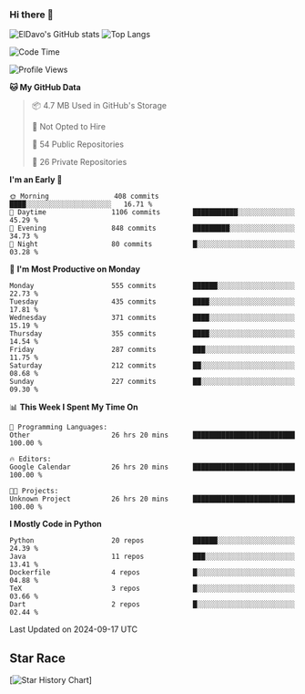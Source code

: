 ### Hi there 👋
![ElDavo's GitHub stats](https://github-readme-stats.vercel.app/api?username=ElDavoo&show_icons=true&theme=chartreuse-dark)
![Top Langs](https://github-readme-stats.vercel.app/api/top-langs/?username=ElDavoo&theme=chartreuse-dark&layout=compact)

<!--START_SECTION:waka-->
![Code Time](http://img.shields.io/badge/Code%20Time-1%2C866%20hrs%2053%20mins-blue)

![Profile Views](http://img.shields.io/badge/Profile%20Views-0-blue)

**🐱 My GitHub Data** 

> 📦 4.7 MB Used in GitHub's Storage 
 > 
> 🚫 Not Opted to Hire
 > 
> 📜 54 Public Repositories 
 > 
> 🔑 26 Private Repositories 
 > 
**I'm an Early 🐤** 

```text
🌞 Morning                408 commits         ████░░░░░░░░░░░░░░░░░░░░░   16.71 % 
🌆 Daytime                1106 commits        ███████████░░░░░░░░░░░░░░   45.29 % 
🌃 Evening                848 commits         █████████░░░░░░░░░░░░░░░░   34.73 % 
🌙 Night                  80 commits          █░░░░░░░░░░░░░░░░░░░░░░░░   03.28 % 
```
📅 **I'm Most Productive on Monday** 

```text
Monday                   555 commits         ██████░░░░░░░░░░░░░░░░░░░   22.73 % 
Tuesday                  435 commits         ████░░░░░░░░░░░░░░░░░░░░░   17.81 % 
Wednesday                371 commits         ████░░░░░░░░░░░░░░░░░░░░░   15.19 % 
Thursday                 355 commits         ████░░░░░░░░░░░░░░░░░░░░░   14.54 % 
Friday                   287 commits         ███░░░░░░░░░░░░░░░░░░░░░░   11.75 % 
Saturday                 212 commits         ██░░░░░░░░░░░░░░░░░░░░░░░   08.68 % 
Sunday                   227 commits         ██░░░░░░░░░░░░░░░░░░░░░░░   09.30 % 
```


📊 **This Week I Spent My Time On** 

```text
💬 Programming Languages: 
Other                    26 hrs 20 mins      █████████████████████████   100.00 % 

🔥 Editors: 
Google Calendar          26 hrs 20 mins      █████████████████████████   100.00 % 

🐱‍💻 Projects: 
Unknown Project          26 hrs 20 mins      █████████████████████████   100.00 % 
```

**I Mostly Code in Python** 

```text
Python                   20 repos            ██████░░░░░░░░░░░░░░░░░░░   24.39 % 
Java                     11 repos            ███░░░░░░░░░░░░░░░░░░░░░░   13.41 % 
Dockerfile               4 repos             █░░░░░░░░░░░░░░░░░░░░░░░░   04.88 % 
TeX                      3 repos             █░░░░░░░░░░░░░░░░░░░░░░░░   03.66 % 
Dart                     2 repos             █░░░░░░░░░░░░░░░░░░░░░░░░   02.44 % 
```




 Last Updated on 2024-09-17 UTC
<!--END_SECTION:waka-->

## Star Race

[![Star History Chart](https://api.star-history.com/svg?repos=ElDavoo/WhatsApp-Crypt14-Crypt15-Decrypter,ElDavoo/TuringOS,EliteAndroidApps/WhatsApp-Crypt12-Decrypter,KnugiHK/Whatsapp-Chat-Exporter&type=Date)]
